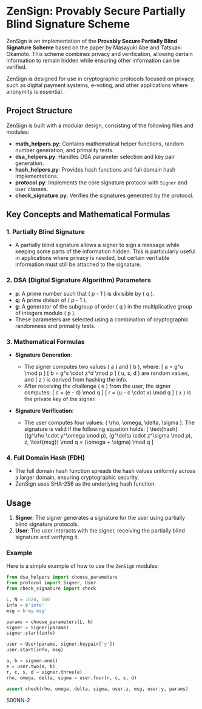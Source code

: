 # ZenSign: Provably Secure Partially Blind Signature Scheme

ZenSign is an implementation of the **Provably Secure Partially Blind Signature Scheme** based on the paper by Masayuki Abe and Tatsuaki Okamoto. This scheme combines privacy and verification, allowing certain information to remain hidden while ensuring other information can be verified.

ZenSign is designed for use in cryptographic protocols focused on privacy, such as digital payment systems, e-voting, and other applications where anonymity is essential.

## Project Structure

ZenSign is built with a modular design, consisting of the following files and modules:

- **math_helpers.py**: Contains mathematical helper functions, random number generation, and primality tests.
- **dsa_helpers.py**: Handles DSA parameter selection and key pair generation.
- **hash_helpers.py**: Provides hash functions and full domain hash implementations.
- **protocol.py**: Implements the core signature protocol with `Signer` and `User` classes.
- **check_signature.py**: Verifies the signatures generated by the protocol.

## Key Concepts and Mathematical Formulas

### 1. **Partially Blind Signature**
   - A partially blind signature allows a signer to sign a message while keeping some parts of the information hidden. This is particularly useful in applications where privacy is needed, but certain verifiable information must still be attached to the signature.

### 2. **DSA (Digital Signature Algorithm) Parameters**
   - **p**: A prime number such that \( p - 1 \) is divisible by \( q \).
   - **q**: A prime divisor of \( p - 1 \).
   - **g**: A generator of the subgroup of order \( q \) in the multiplicative group of integers modulo \( p \).
   - These parameters are selected using a combination of cryptographic randomness and primality tests.

### 3. **Mathematical Formulas**
   - **Signature Generation**:
     - The signer computes two values \( a \) and \( b \), where:
       \[
       a = g^u \mod p
       \]
       \[
       b = g^s \cdot z^d \mod p
       \]
       \( u, s, d \) are random values, and \( z \) is derived from hashing the info.
     - After receiving the challenge \( e \) from the user, the signer computes:
       \[
       c = (e - d) \mod q
       \]
       \[
       r = (u - c \cdot x) \mod q
       \]
       \( x \) is the private key of the signer.
   
   - **Signature Verification**:
     - The user computes four values: \( \rho, \omega, \delta, \sigma \). The signature is valid if the following equation holds:
       \[
       \text{hash}((g^\rho \cdot y^\omega \mod p), (g^\delta \cdot z^\sigma \mod p), z, \text{msg}) \mod q = (\omega + \sigma) \mod q
       \]

### 4. **Full Domain Hash (FDH)**
   - The full domain hash function spreads the hash values uniformly across a larger domain, ensuring cryptographic security.
   - ZenSign uses SHA-256 as the underlying hash function.

## Usage

1. **Signer**: The signer generates a signature for the user using partially blind signature protocols.
2. **User**: The user interacts with the signer, receiving the partially blind signature and verifying it.

### Example

Here is a simple example of how to use the `ZenSign` modules:

```python
from dsa_helpers import choose_parameters
from protocol import Signer, User
from check_signature import check

L, N = 1024, 160
info = b'info'
msg = b'my msg'

params = choose_parameters(L, N)
signer = Signer(params)
signer.start(info)

user = User(params, signer.keypair['y'])
user.start(info, msg)

a, b = signer.one()
e = user.two(a, b)
r, c, s, d = signer.three(e)
rho, omega, delta, sigma = user.four(r, c, s, d)

assert check(rho, omega, delta, sigma, user.z, msg, user.y, params)
```

S00NN-2
